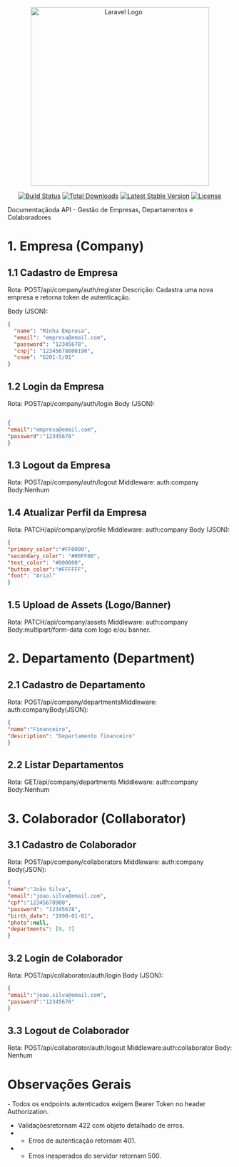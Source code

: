 <p align="center"><a href="https://laravel.com" target="_blank"><img src="https://raw.githubusercontent.com/laravel/art/master/logo-lockup/5%20SVG/2%20CMYK/1%20Full%20Color/laravel-logolockup-cmyk-red.svg" width="400" alt="Laravel Logo"></a></p>

<p align="center">
<a href="https://github.com/laravel/framework/actions"><img src="https://github.com/laravel/framework/workflows/tests/badge.svg" alt="Build Status"></a>
<a href="https://packagist.org/packages/laravel/framework"><img src="https://img.shields.io/packagist/dt/laravel/framework" alt="Total Downloads"></a>
<a href="https://packagist.org/packages/laravel/framework"><img src="https://img.shields.io/packagist/v/laravel/framework" alt="Latest Stable Version"></a>
<a href="https://packagist.org/packages/laravel/framework"><img src="https://img.shields.io/packagist/l/laravel/framework" alt="License"></a>
</p>

Documentaçãoda API - Gestão de Empresas, Departamentos e Colaboradores

1\. Empresa (Company)
=====================

1.1 Cadastro de Empresa
-----------------------

Rota: POST/api/company/auth/register
Descrição: Cadastra uma nova empresa e retorna token de autenticação.

Body (JSON):

```json
{
  "name": "Minha Empresa",
  "email": "empresa@email.com",
  "password": "12345678",
  "cnpj": "12345678000190",
  "cnae": "6201-5/01"
}
```

1.2 Login da Empresa
--------------------

Rota: POST/api/company/auth/login
Body (JSON):
```json

{ 
"email":"empresa@email.com", 
"password":"12345678"
}
```

1.3 Logout da Empresa
---------------------

Rota: POST/api/company/auth/logout
Middleware: auth:company
Body:Nenhum

1.4 Atualizar Perfil da Empresa
-------------------------------

Rota: PATCH/api/company/profile
Middleware: auth:company
Body (JSON):

```json
{ 
"primary_color":"#FF0000", 
"secondary_color": "#00FF00", 
"text_color": "#000000", 
"button_color":"#FFFFFF", 
"font": "Arial"
}
```

1.5 Upload de Assets (Logo/Banner)
----------------------------------

Rota: PATCH/api/company/assets
Middleware: auth:company
Body:multipart/form-data com logo e/ou banner.

2\. Departamento (Department)
=============================

2.1 Cadastro de Departamento
----------------------------

Rota: POST/api/company/departmentsMiddleware: auth:companyBody(JSON):
```json
{ 
"name":"Financeiro", 
"description": "Departamento financeiro"
}
```


2.2 Listar Departamentos
------------------------

Rota: GET/api/company/departments
Middleware: auth:company
Body:Nenhum

3\. Colaborador (Collaborator)
==============================

3.1 Cadastro de Colaborador
---------------------------

Rota: POST/api/company/collaborators
Middleware: auth:company
Body(JSON):
```json
{ 
"name":"João Silva", 
"email":"joao.silva@email.com", 
"cpf":"12345678900", 
"password": "12345678",
"birth_date": "1990-01-01", 
"photo":null, 
"departments": [9, 7]
}
```
3.2 Login de Colaborador
------------------------

Rota: POST/api/collaborator/auth/login
Body (JSON):
```json
{ 
"email":"joao.silva@email.com", 
"password":"12345678"
}
```

3.3 Logout de Colaborador
-------------------------

Rota: POST/api/collaborator/auth/logout
Middleware:auth:collaborator
Body: Nenhum

Observações Gerais
==================

\- Todos os endpoints autenticados exigem Bearer Token no header Authorization.
- Validaçõesretornam 422 com objeto detalhado de erros.
- - Erros de autenticação retornam 401.
- - Erros inesperados do servidor retornam 500.
